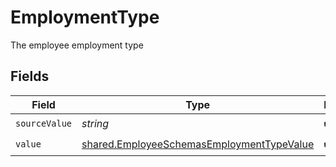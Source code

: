 # EmploymentType

The employee employment type


## Fields

| Field                                                                                                         | Type                                                                                                          | Required                                                                                                      | Description                                                                                                   |
| ------------------------------------------------------------------------------------------------------------- | ------------------------------------------------------------------------------------------------------------- | ------------------------------------------------------------------------------------------------------------- | ------------------------------------------------------------------------------------------------------------- |
| `sourceValue`                                                                                                 | *string*                                                                                                      | :heavy_check_mark:                                                                                            | N/A                                                                                                           |
| `value`                                                                                                       | [shared.EmployeeSchemasEmploymentTypeValue](../../../sdk/models/shared/employeeschemasemploymenttypevalue.md) | :heavy_check_mark:                                                                                            | N/A                                                                                                           |